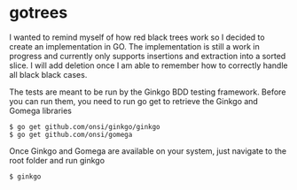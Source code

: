 # gotrees

I wanted to remind myself of how red black trees work so I decided to create an implementation in GO. The implementation is still a work in progress and currently only supports insertions and extraction into a sorted slice. I will add deletion once I am able to remember how to correctly handle all black black cases.

The tests are meant to be run by the Ginkgo BDD testing framework. Before you can run them, you need to run go get to retrieve the Ginkgo and Gomega libraries

```
$ go get github.com/onsi/ginkgo/ginkgo
$ go get github.com/onsi/gomega
```

Once Ginkgo and Gomega are available on your system, just navigate to the root folder and run ginkgo

```
$ ginkgo
```
